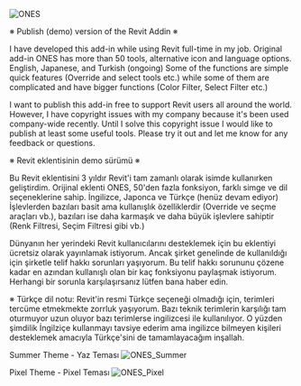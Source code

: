 
![ONES](https://github.com/onuresen/ONES-Revit/assets/24977732/b13a8969-eb02-4bf3-a686-145951b40561)

※ Publish (demo) version of the Revit Addin ※

I have developed this add-in while using Revit full-time in my job.
Original add-in ONES has more than 50 tools, alternative icon and language options. English, Japanese, and Turkish (ongoing)
Some of the functions are simple quick features (Override and select tools etc.) while some of them are complicated and have bigger functions (Color Filter, Select Filter etc.)

I want to publish this add-in free to support Revit users all around the world.
However, I have copyright issues with my company because it's been used company-wide recently.
Until I solve this copyright issue I would like to publish at least some useful tools.
Please try it out and let me know for any feedback or questions.

※ Revit eklentisinin demo sürümü ※

Bu Revit eklentisini 3 yıldır Revit'i tam zamanlı olarak isimde kullanırken geliştirdim.
Orijinal eklenti ONES, 50'den fazla fonksiyon, farklı simge ve dil seçeneklerine sahip. İngilizce, Japonca ve Türkçe (henüz devam ediyor)
İşlevlerden bazıları basit ama kullanışlık özelliklerdir (Override ve seçme araçları vb.), bazıları ise daha karmaşık ve daha büyük işlevlere sahiptir (Renk Filtresi, Seçim Filtresi gibi vb.)

Dünyanın her yerindeki Revit kullanıcılarını desteklemek için bu eklentiyi ücretsiz olarak yayınlamak istiyorum.
Ancak şirket genelinde de kullanıldığı için şirketle telif hakkı sorunları yaşıyorum.
Bu telif hakkı sorununu çözene kadar en azından kullanışlı olan bir kaç fonksiyonu paylaşmak istiyorum.
Herhangi bir sorunla karşılaşırsanız lütfen bana haber edin.

※ Türkçe dil notu: Revit'in resmi Türkçe seçeneği olmadığı için, terimleri tercüme etmekmekte zorrluk yaşıyorum.
Bazı teknik terimlerin karşılığı tam oturmuyor uzun oluyor bazı terimlerse ingilizcesi ile kullanılıyor.
O yüzden şimdilik İngilziçe kullanmayı tavsiye ederim ama ingilizce bilmeyen kişileri desteklemek amacıyla Türkçe'sini de tamamlayacağım inşallah.

Summer Theme - Yaz Teması
![ONES_Summer](https://github.com/onuresen/ONES-Revit/assets/24977732/7aeddbb9-7ffb-4325-bd53-de46b4f5829b)

Pixel Theme - Pixel Teması
![ONES_Pixel](https://github.com/onuresen/ONES-Revit/assets/24977732/852561a8-cbd6-4732-886f-3f2e41b5253f)

